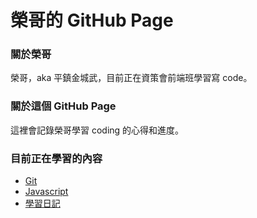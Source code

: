 # 榮哥的 GitHub Page

### 關於榮哥

榮哥，aka 平鎮金城武，目前正在資策會前端班學習寫 code。

### 關於這個 GitHub Page

這裡會記錄榮哥學習 coding 的心得和進度。

### 目前正在學習的內容

- [Git](https://geese-are-cute.github.io/git/git)
- [Javascript](https://geese-are-cute.github.io/javascript/js)
- [學習日記](https://geese-are-cute.github.io/diary)
